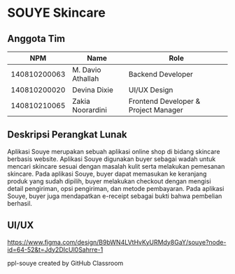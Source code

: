 # SOUYE Skincare

## Anggota Tim
| NPM           | Name                 | Role                 |
| ------------- |----------------------|----------------------|
| 140810200063  | M. Davio Athallah    | Backend Developer    |
| 140810200020  | Devina Dixie         | UI/UX Design         |
| 140810210065  | Zakia Noorardini     | Frontend Developer & Project Manager   |

## Deskripsi Perangkat Lunak
Aplikasi Souye merupakan sebuah aplikasi online shop di bidang skincare berbasis website. Aplikasi Souye digunakan buyer sebagai wadah untuk mencari skincare sesuai dengan masalah kulit serta melakukan pemesanan skincare. Pada aplikasi Souye, buyer dapat memasukan ke keranjang produk yang sudah dipilih, buyer melakukan checkout dengan mengisi detail pengiriman, opsi pengiriman, dan metode pembayaran. Pada aplikasi Souye, buyer juga mendapatkan e-receipt sebagai bukti bahwa pembelian berhasil.

## UI/UX
https://www.figma.com/design/B9bWN4LVtHvKyURMdy8GaY/souye?node-id=64-52&t=Jdy2DIcUl0Sahrre-1

ppl-souye created by GitHub Classroom
